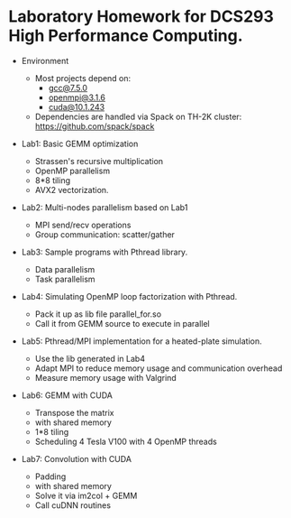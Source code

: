 # Laboratory Homework for DCS293 High Performance Computing.

* Environment
  * Most projects depend on:
    * gcc@7.5.0
    * openmpi@3.1.6
    * cuda@10.1.243
  * Dependencies are handled via Spack on TH-2K cluster: https://github.com/spack/spack

* Lab1: Basic GEMM optimization
  * Strassen's recursive multiplication
  * OpenMP parallelism
  * 8*8 tiling
  * AVX2 vectorization.
* Lab2: Multi-nodes parallelism based on Lab1
  * MPI send/recv operations
  * Group communication: scatter/gather
* Lab3: Sample programs with Pthread library.
  * Data parallelism 
  * Task parallelism
* Lab4: Simulating OpenMP loop factorization with Pthread.
  * Pack it up as lib file parallel_for.so
  * Call it from GEMM source to execute in parallel
* Lab5: Pthread/MPI implementation for a heated-plate simulation.
  * Use the lib generated in Lab4
  * Adapt MPI to reduce memory usage and communication overhead
  * Measure memory usage with Valgrind
* Lab6: GEMM with CUDA
  * Transpose the matrix
  * with shared memory
  * 1*8 tiling 
  * Scheduling 4 Tesla V100 with 4 OpenMP threads
* Lab7: Convolution with CUDA
  * Padding
  * with shared memory
  * Solve it via im2col + GEMM
  * Call cuDNN routines
